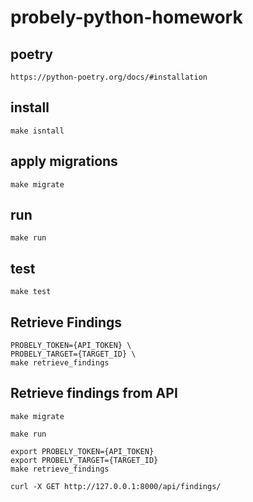 # probely-python-homework

## poetry
    https://python-poetry.org/docs/#installation

## install
    make isntall

## apply migrations
    make migrate

## run
    make run

## test
    make test

## Retrieve Findings
    PROBELY_TOKEN={API_TOKEN} \
    PROBELY_TARGET={TARGET_ID} \
    make retrieve_findings

## Retrieve findings from API
    make migrate
    
    make run

    export PROBELY_TOKEN={API_TOKEN}
    export PROBELY_TARGET={TARGET_ID}
    make retrieve_findings

    curl -X GET http://127.0.0.1:8000/api/findings/
